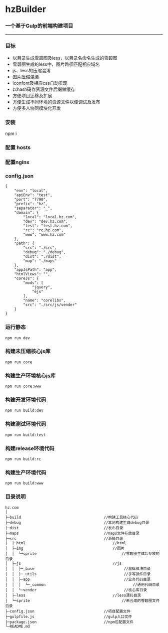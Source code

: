# hzBuilder
### 一个基于Gulp的前端构建项目

---
### 目标

* 以目录生成雪碧图及less，以目录名命名生成的雪碧图
* 雪碧图生成的less中，图片路径匹配相应域名
* js、less的压缩混淆
* 图片压缩混淆
* iconfont及相应css自动实现
* 以hash码作资源文件后缀做缓存
* 方便项目迁移及扩展
* 方便生成不同环境的资源文件以便调试及发布
* 方便多人协同模块化开发

### 安装
npm i

### 配置 hosts

### 配置nginx

### config.json
```
{
    "env": "local",
    "apiEnv": "test",
    "port": "7790",
    "prefix": "hz",
    "separator": "_",
    "domain": {
        "local": "local.hz.com",
        "dev": "dev.hz.com",
        "test": "test.hz.com",
        "rc": "rc.hz.com",
        "www": "www.hz.com"
    },
    "path": {
        "src": "./src",
        "debug": "./debug",
        "dist": "./dist",
        "map": "./maps"
    },
    "appJsPath": "app",
    "htmlViews": "",
    "coreJs": {
        "mods": [
            "jquery",
            "ejs"
        ],
        "name": "corelibs",
        "src": "./src/js/vender"
    }
}
```
### 运行静态
```
npm run dev
```
### 构建未压缩核心js库
```
npm run core
```
### 构建生产环境核心js库
```
npm run core:www
```
### 构建开发环境代码
```
npm run build:dev
```
### 构建测试环境代码
```
npm run build:test
```
### 构建release环境代码
```
npm run build:rc
```
### 构建生产环境代码
```
npm run build:www
```
### 目录说明
```
hz.com
│
├─build                                     //构建工具核心代码
├─debug                                     //本地构建生成debug目录
├─dist                                      //发布目录
├─maps                                      //maps文件存放目录
├─src                                       //源码目录
│  ├─html                                       //html
│  ├─img                                        //图片
│  │  └─sprite                                      //雪碧图生成后存放的目录
│  ├─js                                         //js
│  │  ├─_base                                        //基础模块目录
│  │  ├─_utils                                       //手写插件目录
│  │  ├─app                                          //业务代码目录
│  │  │  └─_common                                       //通用代码目录
│  │  └─vender                                       //核心库目录
│  ├─less                                       //less源码目录
│  └─sprite                                         //未合成的雪碧图文件目录
├─config.json                               //项目配置文件
├─gulpfile.js                               //gulp入口文件
├─package.json                              //npm包配置文件
└─README.md
```
